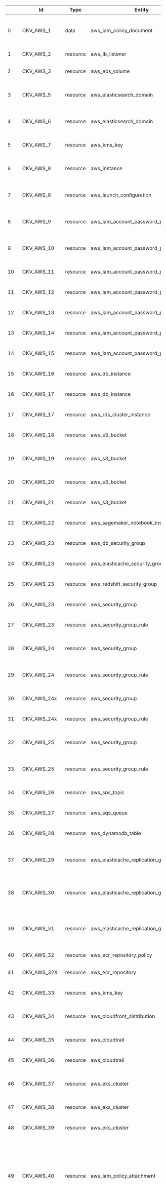 |     | Id           | Type     | Entity                                    | Policy                                                                                                                                                                                                   | IaC       | Category             | Cloud   |
|-----|--------------|----------|-------------------------------------------|----------------------------------------------------------------------------------------------------------------------------------------------------------------------------------------------------------|-----------|----------------------|---------|
|   0 | CKV_AWS_1    | data     | aws_iam_policy_document                   | Ensure IAM policies that allow full "*-*" administrative privileges are not created                                                                                                                      | Terraform | IAM                  | AWS     |
|   1 | CKV_AWS_2    | resource | aws_lb_listener                           | Ensure ALB protocol is HTTPS                                                                                                                                                                             | Terraform | ENCRYPTION           | AWS     |
|   2 | CKV_AWS_3    | resource | aws_ebs_volume                            | Ensure all data stored in the EBS is securely encrypted                                                                                                                                                  | Terraform | ENCRYPTION           | AWS     |
|   3 | CKV_AWS_5    | resource | aws_elasticsearch_domain                  | Ensure all data stored in the Elasticsearch is securely encrypted at rest                                                                                                                                | Terraform | ENCRYPTION           | AWS     |
|   4 | CKV_AWS_6    | resource | aws_elasticsearch_domain                  | Ensure all Elasticsearch has node-to-node encryption enabled                                                                                                                                             | Terraform | ENCRYPTION           | AWS     |
|   5 | CKV_AWS_7    | resource | aws_kms_key                               | Ensure rotation for customer created CMKs is enabled                                                                                                                                                     | Terraform | ENCRYPTION           | AWS     |
|   6 | CKV_AWS_8    | resource | aws_instance                              | Ensure all data stored in the Launch configuration EBS is securely encrypted                                                                                                                             | Terraform | ENCRYPTION           | AWS     |
|   7 | CKV_AWS_8    | resource | aws_launch_configuration                  | Ensure all data stored in the Launch configuration EBS is securely encrypted                                                                                                                             | Terraform | ENCRYPTION           | AWS     |
|   8 | CKV_AWS_9    | resource | aws_iam_account_password_policy           | Ensure IAM password policy expires passwords within 90 days or less                                                                                                                                      | Terraform | IAM                  | AWS     |
|   9 | CKV_AWS_10   | resource | aws_iam_account_password_policy           | Ensure IAM password policy requires minimum length of 14 or greater                                                                                                                                      | Terraform | IAM                  | AWS     |
|  10 | CKV_AWS_11   | resource | aws_iam_account_password_policy           | Ensure IAM password policy requires at least one lowercase letter                                                                                                                                        | Terraform | IAM                  | AWS     |
|  11 | CKV_AWS_12   | resource | aws_iam_account_password_policy           | Ensure IAM password policy requires at least one number                                                                                                                                                  | Terraform | IAM                  | AWS     |
|  12 | CKV_AWS_13   | resource | aws_iam_account_password_policy           | Ensure IAM password policy prevents password reuse                                                                                                                                                       | Terraform | IAM                  | AWS     |
|  13 | CKV_AWS_14   | resource | aws_iam_account_password_policy           | Ensure IAM password policy requires at least one symbol                                                                                                                                                  | Terraform | IAM                  | AWS     |
|  14 | CKV_AWS_15   | resource | aws_iam_account_password_policy           | Ensure IAM password policy requires at least one uppercase letter                                                                                                                                        | Terraform | IAM                  | AWS     |
|  15 | CKV_AWS_16   | resource | aws_db_instance                           | Ensure all data stored in the RDS is securely encrypted at rest                                                                                                                                          | Terraform | ENCRYPTION           | AWS     |
|  16 | CKV_AWS_17   | resource | aws_db_instance                           | Ensure all data stored in RDS is not publicly accessible                                                                                                                                                 | Terraform | NETWORKING           | AWS     |
|  17 | CKV_AWS_17   | resource | aws_rds_cluster_instance                  | Ensure all data stored in RDS is not publicly accessible                                                                                                                                                 | Terraform | NETWORKING           | AWS     |
|  18 | CKV_AWS_18   | resource | aws_s3_bucket                             | Ensure the S3 bucket has access logging enabled                                                                                                                                                          | Terraform | LOGGING              | AWS     |
|  19 | CKV_AWS_19   | resource | aws_s3_bucket                             | Ensure all data stored in the S3 bucket is securely encrypted at rest                                                                                                                                    | Terraform | ENCRYPTION           | AWS     |
|  20 | CKV_AWS_20   | resource | aws_s3_bucket                             | S3 Bucket has an ACL defined which allows public READ access.                                                                                                                                            | Terraform | GENERAL_SECURITY     | AWS     |
|  21 | CKV_AWS_21   | resource | aws_s3_bucket                             | Ensure all data stored in the S3 bucket have versioning enabled                                                                                                                                          | Terraform | BACKUP_AND_RECOVERY  | AWS     |
|  22 | CKV_AWS_22   | resource | aws_sagemaker_notebook_instance           | Ensure SageMaker Notebook is encrypted at rest using KMS CMK                                                                                                                                             | Terraform | ENCRYPTION           | AWS     |
|  23 | CKV_AWS_23   | resource | aws_db_security_group                     | Ensure every security groups rule has a description                                                                                                                                                      | Terraform | NETWORKING           | AWS     |
|  24 | CKV_AWS_23   | resource | aws_elasticache_security_group            | Ensure every security groups rule has a description                                                                                                                                                      | Terraform | NETWORKING           | AWS     |
|  25 | CKV_AWS_23   | resource | aws_redshift_security_group               | Ensure every security groups rule has a description                                                                                                                                                      | Terraform | NETWORKING           | AWS     |
|  26 | CKV_AWS_23   | resource | aws_security_group                        | Ensure every security groups rule has a description                                                                                                                                                      | Terraform | NETWORKING           | AWS     |
|  27 | CKV_AWS_23   | resource | aws_security_group_rule                   | Ensure every security groups rule has a description                                                                                                                                                      | Terraform | NETWORKING           | AWS     |
|  28 | CKV_AWS_24   | resource | aws_security_group                        | Ensure no security groups allow ingress from 0.0.0.0:0 to port 22                                                                                                                                        | Terraform | NETWORKING           | AWS     |
|  29 | CKV_AWS_24   | resource | aws_security_group_rule                   | Ensure no security groups allow ingress from 0.0.0.0:0 to port 22                                                                                                                                        | Terraform | NETWORKING           | AWS     |
|  30 | CKV_AWS_24x  | resource | aws_security_group                        | Ensure no security groups have excessive ranges port_count 1                                                                                                                                             | Terraform | NETWORKING           | AWS     |
|  31 | CKV_AWS_24x  | resource | aws_security_group_rule                   | Ensure no security groups have excessive ranges port_count 1                                                                                                                                             | Terraform | NETWORKING           | AWS     |
|  32 | CKV_AWS_25   | resource | aws_security_group                        | Ensure no security groups allow ingress from 0.0.0.0:0 to port 3389                                                                                                                                      | Terraform | NETWORKING           | AWS     |
|  33 | CKV_AWS_25   | resource | aws_security_group_rule                   | Ensure no security groups allow ingress from 0.0.0.0:0 to port 3389                                                                                                                                      | Terraform | NETWORKING           | AWS     |
|  34 | CKV_AWS_26   | resource | aws_sns_topic                             | Ensure all data stored in the SNS topic is encrypted                                                                                                                                                     | Terraform | ENCRYPTION           | AWS     |
|  35 | CKV_AWS_27   | resource | aws_sqs_queue                             | Ensure all data stored in the SQS queue is encrypted                                                                                                                                                     | Terraform | ENCRYPTION           | AWS     |
|  36 | CKV_AWS_28   | resource | aws_dynamodb_table                        | Ensure Dynamodb point in time recovery (backup) is enabled                                                                                                                                               | Terraform | BACKUP_AND_RECOVERY  | AWS     |
|  37 | CKV_AWS_29   | resource | aws_elasticache_replication_group         | Ensure all data stored in the Elasticache Replication Group is securely encrypted at rest                                                                                                                | Terraform | ENCRYPTION           | AWS     |
|  38 | CKV_AWS_30   | resource | aws_elasticache_replication_group         | Ensure all data stored in the Elasticache Replication Group is securely encrypted at transit                                                                                                             | Terraform | ENCRYPTION           | AWS     |
|  39 | CKV_AWS_31   | resource | aws_elasticache_replication_group         | Ensure all data stored in the Elasticache Replication Group is securely encrypted at transit and has auth token                                                                                          | Terraform | ENCRYPTION           | AWS     |
|  40 | CKV_AWS_32   | resource | aws_ecr_repository_policy                 | Ensure ECR policy is not set to public                                                                                                                                                                   | Terraform | GENERAL_SECURITY     | AWS     |
|  41 | CKV_AWS_32X  | resource | aws_ecr_repository                        | ECR Repository should have Policies attached to it                                                                                                                                                       | Terraform | GENERAL_SECURITY     | AWS     |
|  42 | CKV_AWS_33   | resource | aws_kms_key                               | Ensure KMS key policy does not contain wildcard (*) principal                                                                                                                                            | Terraform | ENCRYPTION           | AWS     |
|  43 | CKV_AWS_34   | resource | aws_cloudfront_distribution               | Ensure cloudfront distribution ViewerProtocolPolicy is set to HTTPS                                                                                                                                      | Terraform | ENCRYPTION           | AWS     |
|  44 | CKV_AWS_35   | resource | aws_cloudtrail                            | Ensure CloudTrail logs are encrypted at rest using KMS CMKs                                                                                                                                              | Terraform | LOGGING              | AWS     |
|  45 | CKV_AWS_36   | resource | aws_cloudtrail                            | Ensure CloudTrail log file validation is enabled                                                                                                                                                         | Terraform | LOGGING              | AWS     |
|  46 | CKV_AWS_37   | resource | aws_eks_cluster                           | Ensure Amazon EKS control plane logging enabled for all log types                                                                                                                                        | Terraform | KUBERNETES           | AWS     |
|  47 | CKV_AWS_38   | resource | aws_eks_cluster                           | Ensure Amazon EKS public endpoint not accessible to 0.0.0.0/0                                                                                                                                            | Terraform | KUBERNETES           | AWS     |
|  48 | CKV_AWS_39   | resource | aws_eks_cluster                           | Ensure Amazon EKS public endpoint disabled                                                                                                                                                               | Terraform | KUBERNETES           | AWS     |
|  49 | CKV_AWS_40   | resource | aws_iam_policy_attachment                 | Ensure IAM policies are attached only to groups or roles (Reducing access management complexity may in-turn reduce opportunity for a principal to inadvertently receive or retain excessive privileges.) | Terraform | IAM                  | AWS     |
|  50 | CKV_AWS_40   | resource | aws_iam_user_policy                       | Ensure IAM policies are attached only to groups or roles (Reducing access management complexity may in-turn reduce opportunity for a principal to inadvertently receive or retain excessive privileges.) | Terraform | IAM                  | AWS     |
|  51 | CKV_AWS_40   | resource | aws_iam_user_policy_attachment            | Ensure IAM policies are attached only to groups or roles (Reducing access management complexity may in-turn reduce opportunity for a principal to inadvertently receive or retain excessive privileges.) | Terraform | IAM                  | AWS     |
|  52 | CKV_AWS_41   | provider | aws                                       | Ensure no hard coded AWS access key and secret key exists in provider                                                                                                                                    | Terraform | SECRETS              | AWS     |
|  53 | CKV_AWS_42   | resource | aws_efs_file_system                       | Ensure EFS is securely encrypted                                                                                                                                                                         | Terraform | ENCRYPTION           | AWS     |
|  54 | CKV_AWS_43   | resource | aws_kinesis_stream                        | Ensure Kinesis Stream is securely encrypted                                                                                                                                                              | Terraform | ENCRYPTION           | AWS     |
|  55 | CKV_AWS_44   | resource | aws_neptune_cluster                       | Ensure Neptune storage is securely encrypted                                                                                                                                                             | Terraform | ENCRYPTION           | AWS     |
|  56 | CKV_AWS_45   | resource | aws_lambda_function                       | Ensure no hard-coded secrets exist in lambda environment                                                                                                                                                 | Terraform | SECRETS              | AWS     |
|  57 | CKV_AWS_46   | resource | aws_instance                              | Ensure no hard-coded secrets exist in EC2 user data                                                                                                                                                      | Terraform | SECRETS              | AWS     |
|  58 | CKV_AWS_47   | resource | aws_dax_cluster                           | Ensure DAX is encrypted at rest (default is unencrypted)                                                                                                                                                 | Terraform | ENCRYPTION           | AWS     |
|  59 | CKV_AWS_48   | resource | aws_mq_broker                             | Ensure MQ Broker logging is enabled                                                                                                                                                                      | Terraform | LOGGING              | AWS     |
|  60 | CKV_AWS_49   | data     | aws_iam_policy_document                   | Ensure no IAM policies documents allow "*" as a statement's actions                                                                                                                                      | Terraform | IAM                  | AWS     |
|  61 | CKV_AWS_50   | resource | aws_lambda_function                       | X-ray tracing is enabled for Lambda                                                                                                                                                                      | Terraform | LOGGING              | AWS     |
|  62 | CKV_AWS_51   | resource | aws_ecr_repository                        | Ensure ECR Image Tags are immutable                                                                                                                                                                      | Terraform | GENERAL_SECURITY     | AWS     |
|  63 | CKV_AWS_53   | resource | aws_s3_bucket_public_access_block         | Ensure S3 bucket has block public ACLS enabled                                                                                                                                                           | Terraform | GENERAL_SECURITY     | AWS     |
|  64 | CKV_AWS_54   | resource | aws_s3_bucket_public_access_block         | Ensure S3 bucket has block public policy enabled                                                                                                                                                         | Terraform | GENERAL_SECURITY     | AWS     |
|  65 | CKV_AWS_55   | resource | aws_s3_bucket_public_access_block         | Ensure S3 bucket has ignore public ACLs enabled                                                                                                                                                          | Terraform | GENERAL_SECURITY     | AWS     |
|  66 | CKV_AWS_56   | resource | aws_s3_bucket_public_access_block         | Ensure S3 bucket has 'restrict_public_bucket' enabled                                                                                                                                                    | Terraform | GENERAL_SECURITY     | AWS     |
|  67 | CKV_AWS_57   | resource | aws_s3_bucket                             | S3 Bucket has an ACL defined which allows public WRITE access.                                                                                                                                           | Terraform | GENERAL_SECURITY     | AWS     |
|  68 | CKV_AWS_58   | resource | aws_eks_cluster                           | Ensure EKS Cluster has Secrets Encryption Enabled                                                                                                                                                        | Terraform | KUBERNETES           | AWS     |
|  69 | CKV_AWS_59   | resource | aws_api_gateway_method                    | Ensure there is no open access to back-end resources through API                                                                                                                                         | Terraform | GENERAL_SECURITY     | AWS     |
|  70 | CKV_AWS_60   | resource | aws_iam_role                              | Ensure IAM role allows only specific services or principals to assume it                                                                                                                                 | Terraform | IAM                  | AWS     |
|  71 | CKV_AWS_61   | resource | aws_iam_role                              | Ensure IAM role allows only specific principals in account to assume it                                                                                                                                  | Terraform | IAM                  | AWS     |
|  72 | CKV_AWS_62   | resource | aws_iam_group_policy                      | Ensure IAM policies that allow full "*-*" administrative privileges are not created                                                                                                                      | Terraform | IAM                  | AWS     |
|  73 | CKV_AWS_62   | resource | aws_iam_policy                            | Ensure IAM policies that allow full "*-*" administrative privileges are not created                                                                                                                      | Terraform | IAM                  | AWS     |
|  74 | CKV_AWS_62   | resource | aws_iam_role_policy                       | Ensure IAM policies that allow full "*-*" administrative privileges are not created                                                                                                                      | Terraform | IAM                  | AWS     |
|  75 | CKV_AWS_62   | resource | aws_iam_user_policy                       | Ensure IAM policies that allow full "*-*" administrative privileges are not created                                                                                                                      | Terraform | IAM                  | AWS     |
|  76 | CKV_AWS_63   | resource | aws_iam_group_policy                      | Ensure no IAM policies documents allow "*" as a statement's actions                                                                                                                                      | Terraform | IAM                  | AWS     |
|  77 | CKV_AWS_63   | resource | aws_iam_policy                            | Ensure no IAM policies documents allow "*" as a statement's actions                                                                                                                                      | Terraform | IAM                  | AWS     |
|  78 | CKV_AWS_63   | resource | aws_iam_role_policy                       | Ensure no IAM policies documents allow "*" as a statement's actions                                                                                                                                      | Terraform | IAM                  | AWS     |
|  79 | CKV_AWS_63   | resource | aws_iam_user_policy                       | Ensure no IAM policies documents allow "*" as a statement's actions                                                                                                                                      | Terraform | IAM                  | AWS     |
|  80 | CKV_AWS_64   | resource | aws_redshift_cluster                      | Ensure all data stored in the Redshift cluster is securely encrypted at rest                                                                                                                             | Terraform | ENCRYPTION           | AWS     |
|  81 | CKV_AWS_65   | resource | aws_ecs_cluster                           | Ensure container insights are enabled on ECS cluster                                                                                                                                                     | Terraform | LOGGING              | AWS     |
|  82 | CKV_AWS_66   | resource | aws_cloudwatch_log_group                  | Ensure that CloudWatch Log Group specifies retention days                                                                                                                                                | Terraform | LOGGING              | AWS     |
|  83 | CKV_AWS_67   | resource | aws_cloudtrail                            | Ensure CloudTrail is enabled in all Regions                                                                                                                                                              | Terraform | LOGGING              | AWS     |
|  84 | CKV_AWS_68   | resource | aws_cloudfront_distribution               | CloudFront Distribution should have WAF enabled                                                                                                                                                          | Terraform | APPLICATION_SECURITY | AWS     |
|  85 | CKV_AWS_69   | resource | aws_mq_broker                             | Ensure MQ Broker is not publicly exposed                                                                                                                                                                 | Terraform | NETWORKING           | AWS     |
|  86 | CKV_AWS_70   | resource | aws_s3_bucket                             | Ensure S3 bucket does not allow an action with any Principal                                                                                                                                             | Terraform | IAM                  | AWS     |
|  87 | CKV_AWS_70   | resource | aws_s3_bucket_policy                      | Ensure S3 bucket does not allow an action with any Principal                                                                                                                                             | Terraform | IAM                  | AWS     |
|  88 | CKV_AWS_71   | resource | aws_redshift_cluster                      | Ensure Redshift Cluster logging is enabled                                                                                                                                                               | Terraform | LOGGING              | AWS     |
|  89 | CKV_AWS_72   | resource | aws_sqs_queue_policy                      | Ensure SQS policy does not allow ALL (*) actions.                                                                                                                                                        | Terraform | GENERAL_SECURITY     | AWS     |
|  90 | CKV_AWS_73   | resource | aws_api_gateway_stage                     | Ensure API Gateway has X-Ray Tracing enabled                                                                                                                                                             | Terraform | LOGGING              | AWS     |
|  91 | CKV_AWS_74   | resource | aws_docdb_cluster                         | Ensure DocDB is encrypted at rest (default is unencrypted)                                                                                                                                               | Terraform | ENCRYPTION           | AWS     |
|  92 | CKV_AWS_75   | resource | aws_globalaccelerator_accelerator         | Ensure Global Accelerator accelerator has flow logs enabled                                                                                                                                              | Terraform | LOGGING              | AWS     |
|  93 | CKV_AWS_76   | resource | aws_api_gateway_stage                     | Ensure API Gateway has Access Logging enabled                                                                                                                                                            | Terraform | LOGGING              | AWS     |
|  94 | CKV_AWS_76   | resource | aws_apigatewayv2_stage                    | Ensure API Gateway has Access Logging enabled                                                                                                                                                            | Terraform | LOGGING              | AWS     |
|  95 | CKV_AWS_77   | resource | aws_athena_database                       | Ensure Athena Database is encrypted at rest (default is unencrypted)                                                                                                                                     | Terraform | ENCRYPTION           | AWS     |
|  96 | CKV_AWS_78   | resource | aws_codebuild_project                     | Ensure that CodeBuild Project encryption is not disabled                                                                                                                                                 | Terraform | ENCRYPTION           | AWS     |
|  97 | CKV_AWS_79   | resource | aws_instance                              | Ensure Instance Metadata Service Version 1 is not enabled                                                                                                                                                | Terraform | GENERAL_SECURITY     | AWS     |
|  98 | CKV_AWS_79   | resource | aws_launch_template                       | Ensure Instance Metadata Service Version 1 is not enabled                                                                                                                                                | Terraform | GENERAL_SECURITY     | AWS     |
|  99 | CKV_AWS_80   | resource | aws_msk_cluster                           | Ensure MSK Cluster logging is enabled                                                                                                                                                                    | Terraform | LOGGING              | AWS     |
| 100 | CKV_AWS_81   | resource | aws_msk_cluster                           | Ensure MSK Cluster encryption in rest and transit is enabled                                                                                                                                             | Terraform | ENCRYPTION           | AWS     |
| 101 | CKV_AWS_82   | resource | aws_athena_workgroup                      | Ensure Athena Workgroup should enforce configuration to prevent client disabling encryption                                                                                                              | Terraform | GENERAL_SECURITY     | AWS     |
| 102 | CKV_AWS_83   | resource | aws_elasticsearch_domain                  | Ensure Elasticsearch Domain enforces HTTPS                                                                                                                                                               | Terraform | GENERAL_SECURITY     | AWS     |
| 103 | CKV_AWS_84   | resource | aws_elasticsearch_domain                  | Ensure Elasticsearch Domain Logging is enabled                                                                                                                                                           | Terraform | LOGGING              | AWS     |
| 104 | CKV_AWS_85   | resource | aws_docdb_cluster                         | Ensure DocDB Logging is enabled                                                                                                                                                                          | Terraform | LOGGING              | AWS     |
| 105 | CKV_AWS_86   | resource | aws_cloudfront_distribution               | Ensure Cloudfront distribution has Access Logging enabled                                                                                                                                                | Terraform | LOGGING              | AWS     |
| 106 | CKV_AWS_87   | resource | aws_redshift_cluster                      | Redshift cluster should not be publicly accessible                                                                                                                                                       | Terraform | NETWORKING           | AWS     |
| 107 | CKV_AWS_88   | resource | aws_instance                              | EC2 instance should not have public IP.                                                                                                                                                                  | Terraform | NETWORKING           | AWS     |
| 108 | CKV_AWS_88   | resource | aws_launch_template                       | EC2 instance should not have public IP.                                                                                                                                                                  | Terraform | NETWORKING           | AWS     |
| 109 | CKV_AWS_89   | resource | aws_dms_replication_instance              | DMS replication instance should not be publicly accessible                                                                                                                                               | Terraform | NETWORKING           | AWS     |
| 110 | CKV_AWS_90   | resource | aws_docdb_cluster_parameter_group         | Ensure DocDB TLS is not disabled                                                                                                                                                                         | Terraform | ENCRYPTION           | AWS     |
| 111 | CKV_AWS_91   | resource | aws_alb                                   | Ensure the ELBv2 (Application/Network) has access logging enabled                                                                                                                                        | Terraform | LOGGING              | AWS     |
| 112 | CKV_AWS_91   | resource | aws_lb                                    | Ensure the ELBv2 (Application/Network) has access logging enabled                                                                                                                                        | Terraform | LOGGING              | AWS     |
| 113 | CKV_AWS_92   | resource | aws_elb                                   | Ensure the ELB has access logging enabled                                                                                                                                                                | Terraform | LOGGING              | AWS     |
| 114 | CKV_AWS_93   | resource | aws_s3_bucket                             | Ensure S3 bucket policy does not lockout all but root user. (Prevent lockouts needing root account fixes)                                                                                                | Terraform | IAM                  | AWS     |
| 115 | CKV_AWS_93   | resource | aws_s3_bucket_policy                      | Ensure S3 bucket policy does not lockout all but root user. (Prevent lockouts needing root account fixes)                                                                                                | Terraform | IAM                  | AWS     |
| 116 | CKV_AWS_94   | resource | aws_glue_data_catalog_encryption_settings | Ensure Glue Data Catalog Encryption is enabled                                                                                                                                                           | Terraform | ENCRYPTION           | AWS     |
| 117 | CKV_AWS_96   | resource | aws_rds_cluster                           | Ensure all data stored in Aurora is securely encrypted at rest                                                                                                                                           | Terraform | ENCRYPTION           | AWS     |
| 118 | CKV_AWS_97   | resource | aws_ecs_task_definition                   | Ensure Encryption in transit is enabled for EFS volumes in ECS Task definitions                                                                                                                          | Terraform | ENCRYPTION           | AWS     |
| 119 | CKV_AWS_98   | resource | aws_sagemaker_endpoint_configuration      | Ensure all data stored in the Sagemaker Endpoint is securely encrypted at rest                                                                                                                           | Terraform | ENCRYPTION           | AWS     |
| 120 | CKV_AWS_99   | resource | aws_glue_security_configuration           | Ensure Glue Security Configuration Encryption is enabled                                                                                                                                                 | Terraform | ENCRYPTION           | AWS     |
| 121 | CKV_AWS_100  | resource | aws_eks_node_group                        | Ensure Amazon EKS Node group has implict SSH access from 0.0.0.0/0                                                                                                                                       | Terraform | KUBERNETES           | AWS     |
| 122 | CKV_AWS_101  | resource | aws_neptune_cluster                       | Ensure Neptune logging is enabled                                                                                                                                                                        | Terraform | LOGGING              | AWS     |
| 123 | CKV_AWS_102  | resource | aws_neptune_cluster_instance              | Ensure Neptune Cluster instance is not publicly available                                                                                                                                                | Terraform | GENERAL_SECURITY     | AWS     |
| 124 | CKV_AWS_103  | resource | aws_lb_listener                           | Ensure that load balancer is using TLS 1.2                                                                                                                                                               | Terraform | GENERAL_SECURITY     | AWS     |
| 125 | CKV_AWS_104  | resource | aws_docdb_cluster_parameter_group         | Ensure DocDB has audit logs enabled                                                                                                                                                                      | Terraform | LOGGING              | AWS     |
| 126 | CKV_AWS_105  | resource | aws_redshift_parameter_group              | Ensure Redshift uses SSL                                                                                                                                                                                 | Terraform | ENCRYPTION           | AWS     |
| 127 | CKV_AWS_106  | resource | aws_ebs_encryption_by_default             | Ensure EBS default encryption is enabled                                                                                                                                                                 | Terraform | ENCRYPTION           | AWS     |
| 128 | CKV_AWS_107  | data     | aws_iam_policy_document                   | Ensure IAM policies does not allow credentials exposure                                                                                                                                                  | Terraform | IAM                  | AWS     |
| 129 | CKV_AWS_108  | data     | aws_iam_policy_document                   | Ensure IAM policies does not allow data exfiltration                                                                                                                                                     | Terraform | IAM                  | AWS     |
| 130 | CKV_AWS_109  | data     | aws_iam_policy_document                   | Ensure IAM policies does not allow permissions management / resource exposure without constraints                                                                                                        | Terraform | IAM                  | AWS     |
| 131 | CKV_AWS_110  | data     | aws_iam_policy_document                   | Ensure IAM policies does not allow privilege escalation                                                                                                                                                  | Terraform | IAM                  | AWS     |
| 132 | CKV_AWS_111  | data     | aws_iam_policy_document                   | Ensure IAM policies does not allow write access without constraints                                                                                                                                      | Terraform | IAM                  | AWS     |
| 133 | CKV_AWS_112  | resource | aws_ssm_document                          | Ensure Session Manager data is encrypted in transit                                                                                                                                                      | Terraform | ENCRYPTION           | AWS     |
| 134 | CKV_AWS_113  | resource | aws_ssm_document                          | Ensure Session Manager logs are enabled and encrypted                                                                                                                                                    | Terraform | ENCRYPTION           | AWS     |
| 135 | CKV_AWS_114  | resource | aws_emr_cluster                           | Ensure that EMR clusters have Kerberos Enabled                                                                                                                                                           | Terraform | GENERAL_SECURITY     | AWS     |
| 136 | CKV_AWS_115  | resource | aws_lambda_function                       | Ensure that AWS Lambda function is configured for function-level concurrent execution limit                                                                                                              | Terraform | GENERAL_SECURITY     | AWS     |
| 137 | CKV_AWS_116  | resource | aws_lambda_function                       | Ensure that AWS Lambda function is configured for a Dead Letter Queue(DLQ)                                                                                                                               | Terraform | GENERAL_SECURITY     | AWS     |
| 138 | CKV_AWS_117  | resource | aws_lambda_function                       | Ensure that AWS Lambda function is configured inside a VPC                                                                                                                                               | Terraform | GENERAL_SECURITY     | AWS     |
| 139 | CKV_AWS_118  | resource | aws_db_instance                           | Ensure that enhanced monitoring is enabled for Amazon RDS instances                                                                                                                                      | Terraform | LOGGING              | AWS     |
| 140 | CKV_AWS_118  | resource | aws_rds_cluster_instance                  | Ensure that enhanced monitoring is enabled for Amazon RDS instances                                                                                                                                      | Terraform | LOGGING              | AWS     |
| 141 | CKV_AWS_119  | resource | aws_dynamodb_table                        | Ensure DynamoDB Tables are encrypted using KMS                                                                                                                                                           | Terraform | ENCRYPTION           | AWS     |
| 142 | CKV_AWS_120  | resource | aws_api_gateway_stage                     | Ensure API Gateway caching is enabled                                                                                                                                                                    | Terraform | BACKUP_AND_RECOVERY  | AWS     |
| 143 | CKV_AWS_121  | resource | aws_config_configuration_aggregator       | Ensure AWS Config is enabled in all regions                                                                                                                                                              | Terraform | LOGGING              | AWS     |
| 144 | CKV_AWS_122  | resource | aws_sagemaker_notebook_instance           | Ensure that direct internet access is disabled for an Amazon SageMaker Notebook Instance                                                                                                                 | Terraform | NETWORKING           | AWS     |
| 145 | CKV_AWS_123  | resource | aws_vpc_endpoint_service                  | Ensure that VPC Endpoint Service is configured for Manual Acceptance                                                                                                                                     | Terraform | NETWORKING           | AWS     |
| 146 | CKV_AWS_124  | resource | aws_cloudformation_stack                  | Ensure that CloudFormation stacks are sending event notifications to an SNS topic                                                                                                                        | Terraform | LOGGING              | AWS     |
| 147 | CKV_AWS_126  | resource | aws_instance                              | Ensure that detailed monitoring is enabled for EC2 instances                                                                                                                                             | Terraform | LOGGING              | AWS     |
| 148 | CKV_AWS_127  | resource | aws_elb                                   | Ensure that Elastic Load Balancer(s) uses SSL certificates provided by AWS Certificate Manager                                                                                                           | Terraform | GENERAL_SECURITY     | AWS     |
| 149 | CKV_AWS_128  | resource | aws_rds_cluster                           | Ensure that an Amazon RDS Clusters have AWS Identity and Access Management (IAM) authentication enabled                                                                                                  | Terraform | GENERAL_SECURITY     | AWS     |
| 150 | CKV_AWS_129  | resource | aws_db_instance                           | Ensure that respective logs of Amazon Relational Database Service (Amazon RDS) are enabled                                                                                                               | Terraform | LOGGING              | AWS     |
| 151 | CKV_AWS_130  | resource | aws_subnet                                | Ensure VPC subnets do not assign public IP by default                                                                                                                                                    | Terraform | NETWORKING           | AWS     |
| 152 | CKV_AWS_131  | resource | aws_alb                                   | Ensure that ALB drops HTTP headers                                                                                                                                                                       | Terraform | NETWORKING           | AWS     |
| 153 | CKV_AWS_131  | resource | aws_lb                                    | Ensure that ALB drops HTTP headers                                                                                                                                                                       | Terraform | NETWORKING           | AWS     |
| 154 | CKV_AWS_133  | resource | aws_rds_cluster                           | Ensure that RDS instances has backup policy                                                                                                                                                              | Terraform | BACKUP_AND_RECOVERY  | AWS     |
| 155 | CKV_AWS_134  | resource | aws_elasticache_cluster                   | Ensure that Amazon ElastiCache Redis clusters have automatic backup turned on                                                                                                                            | Terraform | BACKUP_AND_RECOVERY  | AWS     |
| 156 | CKV_AWS_135  | resource | aws_instance                              | Ensure that EC2 is EBS optimized                                                                                                                                                                         | Terraform | GENERAL_SECURITY     | AWS     |
| 157 | CKV_AWS_136  | resource | aws_ecr_repository                        | Ensure that ECR repositories are encrypted using KMS                                                                                                                                                     | Terraform | ENCRYPTION           | AWS     |
| 158 | CKV_AWS_137  | resource | aws_elasticsearch_domain                  | Ensure that Elasticsearch is configured inside a VPC                                                                                                                                                     | Terraform | NETWORKING           | AWS     |
| 159 | CKV_AWS_138  | resource | aws_elb                                   | Ensure that ELB is cross-zone-load-balancing enabled                                                                                                                                                     | Terraform | NETWORKING           | AWS     |
| 160 | CKV_AWS_139  | resource | aws_rds_cluster                           | Ensure that RDS clusters have deletion protection enabled                                                                                                                                                | Terraform | GENERAL_SECURITY     | AWS     |
| 161 | CKV_AWS_140  | resource | aws_rds_global_cluster                    | Ensure that RDS global clusters are encrypted                                                                                                                                                            | Terraform | ENCRYPTION           | AWS     |
| 162 | CKV_AWS_141  | resource | aws_redshift_cluster                      | Ensured that redshift cluster allowing version upgrade by default                                                                                                                                        | Terraform | GENERAL_SECURITY     | AWS     |
| 163 | CKV_AWS_142  | resource | aws_redshift_cluster                      | Ensure that Redshift cluster is encrypted by KMS                                                                                                                                                         | Terraform | ENCRYPTION           | AWS     |
| 164 | CKV_AWS_143  | resource | aws_s3_bucket                             | Ensure that S3 bucket has lock configuration enabled by default                                                                                                                                          | Terraform | GENERAL_SECURITY     | AWS     |
| 165 | CKV_AWS_144  | resource | aws_s3_bucket                             | Ensure that S3 bucket has cross-region replication enabled                                                                                                                                               | Terraform | GENERAL_SECURITY     | AWS     |
| 166 | CKV_AWS_146  | resource | aws_db_cluster_snapshot                   | Ensure that RDS database cluster snapshot is encrypted                                                                                                                                                   | Terraform | ENCRYPTION           | AWS     |
| 167 | CKV_AWS_147  | resource | aws_codebuild_project                     | Ensure that CodeBuild projects are encrypted                                                                                                                                                             | Terraform | ENCRYPTION           | AWS     |
| 168 | CKV_AWS_148  | resource | aws_default_vpc                           | Ensure no default VPC is planned to be provisioned                                                                                                                                                       | Terraform | NETWORKING           | AWS     |
| 169 | CKV_AWS_149  | resource | aws_secretsmanager_secret                 | Ensure that Secrets Manager secret is encrypted using KMS                                                                                                                                                | Terraform | ENCRYPTION           | AWS     |
| 170 | CKV_AWS_150  | resource | aws_alb                                   | Ensure that Load Balancer has deletion protection enabled                                                                                                                                                | Terraform | GENERAL_SECURITY     | AWS     |
| 171 | CKV_AWS_150  | resource | aws_lb                                    | Ensure that Load Balancer has deletion protection enabled                                                                                                                                                | Terraform | GENERAL_SECURITY     | AWS     |
| 172 | CKV_AWS_151  | resource | aws_eks_cluster                           | Ensure Kubernetes Secrets are encrypted using Customer Master Keys (CMKs) managed in AWS KMS                                                                                                             | Terraform | KUBERNETES           | AWS     |
| 173 | CKV_AWS_152  | resource | aws_alb                                   | Ensure that Load Balancer (Network/Gateway) has cross-zone load balancing enabled                                                                                                                        | Terraform | NETWORKING           | AWS     |
| 174 | CKV_AWS_152  | resource | aws_lb                                    | Ensure that Load Balancer (Network/Gateway) has cross-zone load balancing enabled                                                                                                                        | Terraform | NETWORKING           | AWS     |
| 175 | CKV_AWS_153  | resource | aws_autoscaling_group                     | Autoscaling groups should supply tags to launch configurations                                                                                                                                           | Terraform | ENCRYPTION           | AWS     |
| 176 | CKV_AWS_153a | resource | aws_s3_bucket                             | S3 Buckets should supply tags                                                                                                                                                                            | Terraform | GENERAL_SECURITY     | AWS     |
| 177 | CKV_AWS_154  | resource | aws_redshift_cluster                      | Ensure Redshift is not deployed outside of a VPC                                                                                                                                                         | Terraform | NETWORKING           | AWS     |
| 178 | CKV_AWS_155  | resource | aws_workspaces_workspace                  | Ensure that Workspace user volumes are encrypted                                                                                                                                                         | Terraform | ENCRYPTION           | AWS     |
| 179 | CKV_AWS_156  | resource | aws_workspaces_workspace                  | Ensure that Workspace root volumes are encrypted                                                                                                                                                         | Terraform | ENCRYPTION           | AWS     |
| 180 | CKV_AWS_157  | resource | aws_db_instance                           | Ensure that RDS instances have Multi-AZ enabled                                                                                                                                                          | Terraform | BACKUP_AND_RECOVERY  | AWS     |
| 181 | CKV_AWS_158  | resource | aws_cloudwatch_log_group                  | Ensure that CloudWatch Log Group is encrypted by KMS                                                                                                                                                     | Terraform | ENCRYPTION           | AWS     |
| 182 | CKV_AWS_159  | resource | aws_athena_workgroup                      | Ensure that Athena Workgroup is encrypted                                                                                                                                                                | Terraform | ENCRYPTION           | AWS     |
| 183 | CKV_AWS_160  | resource | aws_timestreamwrite_database              | Ensure that Timestream database is encrypted with KMS CMK                                                                                                                                                | Terraform | ENCRYPTION           | AWS     |
| 184 | CKV_AWS_161  | resource | aws_db_instance                           | Ensure RDS database has IAM authentication enabled                                                                                                                                                       | Terraform | IAM                  | AWS     |
| 185 | CKV_AWS_162  | resource | aws_rds_cluster                           | Ensure RDS cluster has IAM authentication enabled                                                                                                                                                        | Terraform | IAM                  | AWS     |
| 186 | CKV_AWS_163  | resource | aws_ecr_repository                        | Ensure ECR image scanning on push is enabled                                                                                                                                                             | Terraform | GENERAL_SECURITY     | AWS     |
| 187 | CKV_AWS_164  | resource | aws_transfer_server                       | Ensure Transfer Server is not exposed publicly.                                                                                                                                                          | Terraform | GENERAL_SECURITY     | AWS     |
| 188 | CKV_AWS_165  | resource | aws_dynamodb_global_table                 | Ensure Dynamodb point in time recovery (backup) is enabled for global tables                                                                                                                             | Terraform | BACKUP_AND_RECOVERY  | AWS     |
| 189 | CKV_AWS_166  | resource | aws_backup_vault                          | Ensure Backup Vault is encrypted at rest using KMS CMK                                                                                                                                                   | Terraform | ENCRYPTION           | AWS     |
| 190 | CKV_AWS_167  | resource | aws_glacier_vault                         | Ensure Glacier Vault access policy is not public by only allowing specific services or principals to access it                                                                                           | Terraform | GENERAL_SECURITY     | AWS     |
| 191 | CKV_AWS_168  | resource | aws_sqs_queue_policy                      | Ensure SQS queue policy is not public by only allowing specific services or principals to access it                                                                                                      | Terraform | GENERAL_SECURITY     | AWS     |
| 192 | CKV_AWS_169  | resource | aws_sns_topic_policy                      | Ensure SNS topic policy is not public by only allowing specific services or principals to access it                                                                                                      | Terraform | GENERAL_SECURITY     | AWS     |
| 193 | CKV_AWS_999a | resource | aws_s3_bucket                             | Ensure IRESS mandatory tagging                                                                                                                                                                           | Terraform | GENERAL_SECURITY     | AWS     |
| 194 | CKV2_AWS_1   | resource | aws_network_acl                           | Ensure that all NACL are attached to subnets                                                                                                                                                             | Terraform | NETWORKING           | AWS     |
| 195 | CKV2_AWS_1   | resource | aws_subnet                                | Ensure that all NACL are attached to subnets                                                                                                                                                             | Terraform | NETWORKING           | AWS     |
| 196 | CKV2_AWS_2   | resource | aws_ebs_volume                            | Ensure that only encrypted EBS volumes are attached to EC2 instances                                                                                                                                     | Terraform | ENCRYPTION           | AWS     |
| 197 | CKV2_AWS_2   | resource | aws_volume_attachment                     | Ensure that only encrypted EBS volumes are attached to EC2 instances                                                                                                                                     | Terraform | ENCRYPTION           | AWS     |
| 198 | CKV2_AWS_3   | resource | aws_guardduty_detector                    | Ensure GuardDuty is enabled to specific org/region                                                                                                                                                       | Terraform | GENERAL_SECURITY     | AWS     |
| 199 | CKV2_AWS_3   | resource | aws_guardduty_organization_configuration  | Ensure GuardDuty is enabled to specific org/region                                                                                                                                                       | Terraform | GENERAL_SECURITY     | AWS     |
| 200 | CKV2_AWS_4   | resource | aws_api_gateway_method_settings           | Ensure API Gateway stage have logging level defined as appropriate                                                                                                                                       | Terraform | LOGGING              | AWS     |
| 201 | CKV2_AWS_4   | resource | aws_api_gateway_stage                     | Ensure API Gateway stage have logging level defined as appropriate                                                                                                                                       | Terraform | LOGGING              | AWS     |
| 202 | CKV2_AWS_5   | resource | aws_security_group                        | Ensure that Security Groups are attached to an other resource                                                                                                                                            | Terraform | NETWORKING           | AWS     |
| 203 | CKV2_AWS_6   | resource | aws_s3_bucket                             | Ensure that S3 bucket has a Public Access block                                                                                                                                                          | Terraform | Networking           | AWS     |
| 204 | CKV2_AWS_6   | resource | aws_s3_bucket_public_access_block         | Ensure that S3 bucket has a Public Access block                                                                                                                                                          | Terraform | Networking           | AWS     |
| 205 | CKV2_AWS_7   | resource | aws_emr_cluster                           | Ensure that Amazon EMR clusters' security groups are not open to the world                                                                                                                               | Terraform | NETWORKING           | AWS     |
| 206 | CKV2_AWS_7   | resource | aws_security_group                        | Ensure that Amazon EMR clusters' security groups are not open to the world                                                                                                                               | Terraform | NETWORKING           | AWS     |
| 207 | CKV2_AWS_8   | resource | aws_rds_cluster                           | Ensure that RDS clusters has backup plan of AWS Backup                                                                                                                                                   | Terraform | BACKUP_AND_RECOVERY  | AWS     |
| 208 | CKV2_AWS_9   | resource | aws_backup_selection                      | Ensure that EBS are added in the backup plans of AWS Backup                                                                                                                                              | Terraform | BACKUP_AND_RECOVERY  | AWS     |
| 209 | CKV2_AWS_10  | resource | aws_cloudtrail                            | Ensure CloudTrail trails are integrated with CloudWatch Logs                                                                                                                                             | Terraform | LOGGING              | AWS     |
| 210 | CKV2_AWS_11  | resource | aws_vpc                                   | Ensure VPC flow logging is enabled in all VPCs                                                                                                                                                           | Terraform | LOGGING              | AWS     |
| 211 | CKV2_AWS_12  | resource | aws_default_security_group                | Ensure the default security group of every VPC restricts all traffic                                                                                                                                     | Terraform | LOGGING              | AWS     |
| 212 | CKV2_AWS_12  | resource | aws_vpc                                   | Ensure the default security group of every VPC restricts all traffic                                                                                                                                     | Terraform | LOGGING              | AWS     |
| 213 | CKV2_AWS_13  | resource | aws_redshift_cluster                      | Ensure that Redshift clusters has backup plan of AWS Backup                                                                                                                                              | Terraform | BACKUP_AND_RECOVERY  | AWS     |
| 214 | CKV2_AWS_14  | resource | aws_iam_group                             | Ensure that IAM groups includes at least one IAM user                                                                                                                                                    | Terraform | IAM                  | AWS     |
| 215 | CKV2_AWS_14  | resource | aws_iam_group_membership                  | Ensure that IAM groups includes at least one IAM user                                                                                                                                                    | Terraform | IAM                  | AWS     |
| 216 | CKV2_AWS_15  | resource | aws_autoscaling_group                     | Ensure that auto Scaling groups that are associated with a load balancer, are using Elastic Load Balancing health checks.                                                                                | Terraform | NETWORKING           | AWS     |
| 217 | CKV2_AWS_15  | resource | aws_elb                                   | Ensure that auto Scaling groups that are associated with a load balancer, are using Elastic Load Balancing health checks.                                                                                | Terraform | NETWORKING           | AWS     |
| 218 | CKV2_AWS_16  | resource | aws_appautoscaling_target                 | Ensure that Auto Scaling is enabled on your DynamoDB tables                                                                                                                                              | Terraform | GENERAL_SECURITY     | AWS     |
| 219 | CKV2_AWS_16  | resource | aws_dynamodb_table                        | Ensure that Auto Scaling is enabled on your DynamoDB tables                                                                                                                                              | Terraform | GENERAL_SECURITY     | AWS     |
| 220 | CKV2_AWS_18  | resource | aws_backup_selection                      | Ensure that Elastic File System (Amazon EFS) file systems are added in the backup plans of AWS Backup                                                                                                    | Terraform | BACKUP_AND_RECOVERY  | AWS     |
| 221 | CKV2_AWS_19  | resource | aws_eip                                   | Ensure that all EIP addresses allocated to a VPC are attached to EC2 instances                                                                                                                           | Terraform | NETWORKING           | AWS     |
| 222 | CKV2_AWS_19  | resource | aws_eip_association                       | Ensure that all EIP addresses allocated to a VPC are attached to EC2 instances                                                                                                                           | Terraform | NETWORKING           | AWS     |
| 223 | CKV2_AWS_20  | resource | aws_lb                                    | Ensure that ALB redirects HTTP requests into HTTPS ones                                                                                                                                                  | Terraform | NETWORKING           | AWS     |
| 224 | CKV2_AWS_20  | resource | aws_lb_listener                           | Ensure that ALB redirects HTTP requests into HTTPS ones                                                                                                                                                  | Terraform | NETWORKING           | AWS     |
| 225 | CKV2_AWS_21  | resource | aws_iam_group_membership                  | Ensure that all IAM users are members of at least one IAM group.                                                                                                                                         | Terraform | IAM                  | AWS     |
| 226 | CKV2_AWS_22  | resource | aws_iam_user                              | Ensure an IAM User does not have access to the console                                                                                                                                                   | Terraform | IAM                  | AWS     |
| 227 | CKV2_AWS_23  | resource | aws_route53_record                        | Route53 A Record has Attached Resource                                                                                                                                                                   | Terraform | NETWORKING           | AWS     |


---


